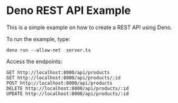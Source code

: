 # Deno REST API Example

This is a simple example on how to create a REST API using Deno.

To run the example, type:
```
deno run --allow-net  server.ts
```

Access the endpoints:
```
GET http://localhost:8000/api/products
GET http://localhost:8000/api/products/:id
POST http://localhost:8000/api/products
DELETE http://localhost:8000/api/products/:id
UPDATE http://localhost:8000/api/products/:id
```